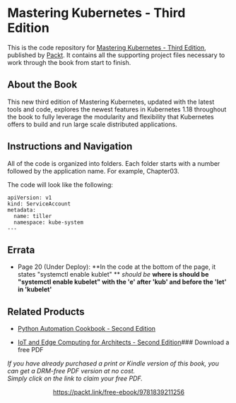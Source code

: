 


# Mastering Kubernetes - Third Edition
This is the code repository for [Mastering Kubernetes - Third Edition](https://www.packtpub.com/programming/mastering-kubernetes-third-edition), published by [Packt](https://www.packtpub.com/). It contains all the supporting project files necessary to work through the book from start to finish.

## About the Book
This new third edition of Mastering Kubernetes, updated with the latest tools and code, explores the newest features in Kubernetes 1.18 throughout the book to fully leverage the modularity and flexibility that Kubernetes offers to build and run large scale distributed applications.

## Instructions and Navigation
All of the code is organized into folders. Each folder starts with a number followed by the application name. For example, Chapter03.

The code will look like the following:
```
apiVersion: v1
kind: ServiceAccount
metadata:
  name: tiller
  namespace: kube-system
---

```

## Errata 
 * Page 20 (Under Deploy):  **In the code at the bottom of the page, it states "systemctl enable kublet" ** _should be_ **where is should be "systemctl enable kubelet" with the 'e' after 'kub' and before the 'let' in 'kubelet'**


## Related Products
* [Python Automation Cookbook - Second Edition](https://www.packtpub.com/programming/python-automation-cookbook-second-edition)

* [IoT and Edge Computing for Architects - Second Edition](https://www.packtpub.com/iot-hardware/iot-and-edge-computing-for-architects-second-edition)### Download a free PDF

 <i>If you have already purchased a print or Kindle version of this book, you can get a DRM-free PDF version at no cost.<br>Simply click on the link to claim your free PDF.</i>
<p align="center"> <a href="https://packt.link/free-ebook/9781839211256">https://packt.link/free-ebook/9781839211256 </a> </p>
